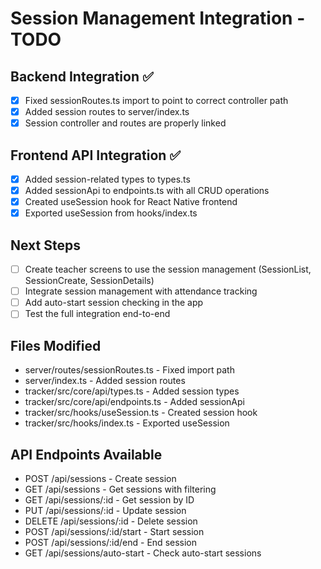 # Session Management Integration - TODO

## Backend Integration ✅
- [x] Fixed sessionRoutes.ts import to point to correct controller path
- [x] Added session routes to server/index.ts
- [x] Session controller and routes are properly linked

## Frontend API Integration ✅
- [x] Added session-related types to types.ts
- [x] Added sessionApi to endpoints.ts with all CRUD operations
- [x] Created useSession hook for React Native frontend
- [x] Exported useSession from hooks/index.ts

## Next Steps
- [ ] Create teacher screens to use the session management (SessionList, SessionCreate, SessionDetails)
- [ ] Integrate session management with attendance tracking
- [ ] Add auto-start session checking in the app
- [ ] Test the full integration end-to-end

## Files Modified
- server/routes/sessionRoutes.ts - Fixed import path
- server/index.ts - Added session routes
- tracker/src/core/api/types.ts - Added session types
- tracker/src/core/api/endpoints.ts - Added sessionApi
- tracker/src/hooks/useSession.ts - Created session hook
- tracker/src/hooks/index.ts - Exported useSession

## API Endpoints Available
- POST /api/sessions - Create session
- GET /api/sessions - Get sessions with filtering
- GET /api/sessions/:id - Get session by ID
- PUT /api/sessions/:id - Update session
- DELETE /api/sessions/:id - Delete session
- POST /api/sessions/:id/start - Start session
- POST /api/sessions/:id/end - End session
- GET /api/sessions/auto-start - Check auto-start sessions
